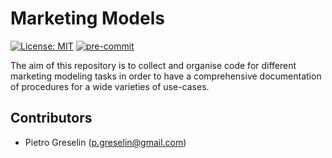 # Marketing Models

[![License: MIT](https://img.shields.io/badge/License-MIT-yellow.svg)](https://opensource.org/licenses/MIT)
[![pre-commit](https://img.shields.io/badge/pre--commit-enabled-brightgreen?logo=pre-commit&logoColor=white)](<>)

The aim of this repository is to collect and organise code for different marketing modeling tasks in order to have a comprehensive documentation of procedures for a wide varieties of use-cases.

## Contributors

- Pietro Greselin (p.greselin@gmail.com)
